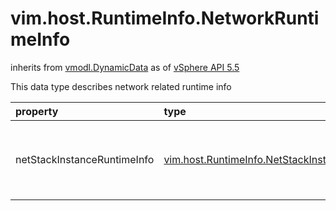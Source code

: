 vim.host.RuntimeInfo.NetworkRuntimeInfo
=======================================
inherits from [vmodl.DynamicData](docs/vmodl.DynamicData.md)
as of [vSphere API 5.5](vim.version.md#vim.version.version9)


This data type describes network related runtime info

| property | type | optional | priv | desc |
|:---------|:-----|:---------|:-----|:-----|
| netStackInstanceRuntimeInfo | [vim.host.RuntimeInfo.NetStackInstanceRuntimeInfo](vim.host.RuntimeInfo.NetStackInstanceRuntimeInfo.md "vim.host.RuntimeInfo.NetStackInstanceRuntimeInfo") | true | None | The list of network stack runtime info |


